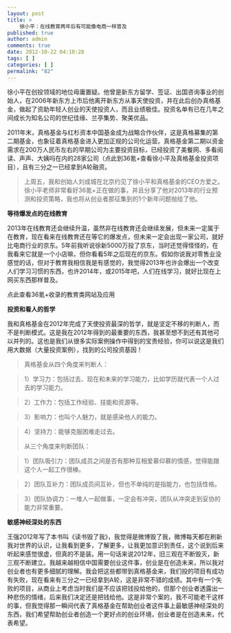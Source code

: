 ```yaml
---
layout: post
title: >
    徐小平：在线教育两年后有可能像电商一样普及
published: true
author: admin
comments: true
date: 2012-10-22 04:10:28
tags: [ ]
categories: [ ]
permalink: "82"
---
```

徐小平在创投领域的地位毋庸置疑。他曾是新东方留学、签证、出国咨询事业的创始人，在2006年新东方上市后他离开新东方从事天使投资，并在此后创办真格基金，做起了资助年轻人创业的天使投资人，而且业绩极佳。投资名单有已在几年之间成长为知名公司的世纪佳缘、兰亭集势、聚美优品。

2011年末，真格基金与红杉资本中国基金成为战略合作伙伴，这是真格募集的第二期基金，也象征着真格基金进入更加正规的公司化运营。真格基金第二期以资金需求在200万人民币左右的早期公司为主要投资目标，已经投资了美餐网、多看阅读、声声、大姨吗在内的28家公司（点此到36氪+查看徐小平及真格基金投资项目），且有三分之一已经拿到A轮融资。

> 上周五，我和创始人刘成城在北京约见了徐小平和真格基金的CEO方爱之。徐小平老师非常看好36氪+正在做的事，并且分享了他对2013年的行业预测和投资策略，我也将从创业者那征集到的1个新年问题抛给了他。

**等待爆发点的在线教育**

2013年在线教育还会继续升温，虽然非在线教育还会继续发展，但未来一定属于在教育，现在看来在线教育还在等它的爆发点，但未来一定会出现一家公司，就好比电商行业的京东。5年前我听说徐新5000万投了京东，当时还觉得怪怪的，在我看来它就是一个小店嘛，但你看看5年之后现在的京东。假如你说我对零售业没感觉的话，但对于教育我相信我是有感觉的，我觉得2013年也许会爆出一个改变人们学习习惯的东西，也许2014年，或2015年吧，人们在线学习，就好比现在上网买东西那样普及。

点此查看36氪+收录的教育类网站及应用

**投资和看人的哲学**

我和真格基金在2012年完成了天使投资最深的哲学，就是坚定不移的判断人，而不是判断模式。这是我在2012年得到的最重要的东西，我甚至想不到还有其他可以并列的。这也是我们从很多实际案例操作中得到的宝贵经验，你可以说这是我们用大数据（大量投资案例），找到的公司投资基因！

> 真格基金从四个角度来判断人：
  
> 1）学习力：包括过去、现在和未来的学习能力，比如学历就代表一个人过去的学习能力。
  
> 2）工作力：包括工作经验、技能和资源等。
  
> 3）影响力：也叫个人魅力，就是感染他人的能力。
  
> 4）坚持力：能够克服困难走过去。
> 
> 从三个角度来判断团队：
  
> 1）团队吸引力：团队成员之间是否有那种互相爱慕仰慕的情感，觉得能跟这个人一起工作很棒。
  
> 2）团队互补力：团队成员间互补，但也不单纯的是指能力，也包括性格。
  
> 3）团队协调力：一堆人一起做事，一定会有冲突，团队从冲突走到妥协的能力非常重要。

**敏感神经深处的东西**

王强2012年写了本书叫《读书毁了我》，我觉得是微博毁了我，微博每天都在刷新我对世界的认识，让我看到更多，了解更多，让我更加意识到责任，这个说到后来听起来感觉很虚，但真的不是装。用一句话来说2012年，旧三观在不断毁灭，新三观不断建立。我越来越相信中国需要创业这件事，创业是在创造未来，所以我对创业者也有更多细腻的理解。我会把这些都带到真格基金来，我们投的项目有成功有失败，现在看来有三分之一已经拿到A轮，这是非常不错的成绩。其中有一个失败的项目，从商业上考虑当时我们是不应该把钱投给他的，但那个创业者透露出一种悲伤的情绪，后来我们决定还是把钱给他。这是非常个案的，我不可能老干这样的事，但我觉得那一瞬间代表了真格基金在帮助创业者这件事上最敏感神经深处的东西，我们希望帮助创业者创造一个更好点的创业环境，创业者是在创造未来，代表希望。